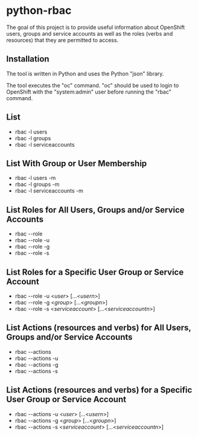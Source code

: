 python-rbac
===========

The goal of this project is to provide useful information about OpenShift users, groups and service accounts as well as the roles (verbs and resources) that they are permitted to access.

## Installation
The tool is written in Python and uses the Python "json" library.

The tool executes the "oc" command. "oc" should be used to login to OpenShift with the "system:admin" user before running the "rbac" command.

## List 
- rbac -l users
- rbac -l groups
- rbac -l serviceaccounts

## List With Group or User Membership
- rbac -l users -m
- rbac -l groups -m 
- rbac -l serviceaccounts -m

## List Roles for All Users, Groups and/or Service Accounts
- rbac --role
- rbac --role -u
- rbac --role -g
- rbac --role -s

## List Roles for a Specific User Group or Service Account
- rbac --role -u &lt;*user*> \[...&lt;*usern*>]
- rbac --role -g &lt;*group*> \[...&lt;*groupn*>]
- rbac --role -s &lt;*serviceaccount*> \[...&lt;*serviceaccountn*>]

## List Actions (resources and verbs) for All Users, Groups and/or Service Accounts
- rbac --actions
- rbac --actions -u
- rbac --actions -g
- rbac --actions -s

## List Actions (resources and verbs) for a Specific User Group or Service Account
- rbac --actions -u &lt;*user*> \[...&lt;*usern*>]
- rbac --actions -g &lt;*group*> \[...&lt;*groupn*>]
- rbac --actions -s &lt;*serviceaccount*> \[...&lt;*serviceaccountn*>]
